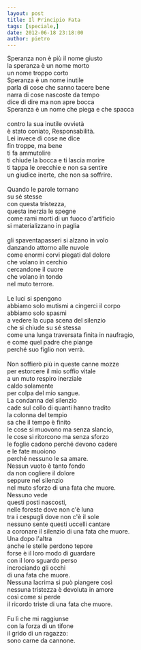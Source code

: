 ```yaml
---
layout: post
title: Il Principio Fata
tags: [speciale,]
date: 2012-06-18 23:18:00
author: pietro
---
```

Speranza non è più il nome giusto <br/>la speranza è un nome morto <br/>un nome troppo corto <br/>Speranza è un nome inutile <br/>parla di cose che sanno tacere bene <br/>narra di cose nascoste da tempo <br/>dice di dire ma non apre bocca <br/>Speranza è un nome che piega e che spacca <br/> <br/>contro la sua inutile ovvietà <br/>è stato coniato, Responsabilità. <br/>Lei invece di cose ne dice <br/>fin troppe, ma bene <br/>ti fa ammutolire <br/>ti chiude la bocca e ti lascia morire <br/>ti tappa le orecchie e non sa sentire <br/>un giudice inerte, che non sa soffrire. <br/> <br/>Quando le parole tornano <br/>su sé stesse <br/>con questa tristezza, <br/>questa inerzia le spegne <br/>come rami morti di un fuoco d'artificio <br/>si materializzano in paglia<br/> <br/>gli spaventapasseri si alzano in volo <br/>danzando attorno alle nuvole <br/>come enormi corvi piegati dal dolore <br/>che volano in cerchio <br/>cercandone il cuore <br/>che volano in tondo <br/>nel muto terrore.<br/> <br/>Le luci si spengono <br/>abbiamo solo mutismi a cingerci il corpo <br/>abbiamo solo spasmi <br/>a vedere la cupa scena del silenzio <br/>che si chiude su sé stessa <br/>come una lunga traversata finita in naufragio, <br/>e come quel padre che piange <br/>perché suo figlio non verrà. <br/> <br/>Non soffierò più in queste canne mozze <br/>per estorcere il mio soffio vitale <br/>a un muto respiro inerziale <br/>caldo solamente <br/>per colpa del mio sangue. <br/>La condanna del silenzio <br/>cade sul collo di quanti hanno tradito <br/>la colonna del tempio <br/>sa che il tempo è finito <br/>le cose si muovono ma senza slancio, <br/>le cose si ritorcono ma senza sforzo <br/>le foglie cadono perché devono cadere <br/>e le fate muoiono <br/>perché nessuno le sa amare. <br/>Nessun vuoto è tanto fondo <br/>da non cogliere il dolore <br/>seppure nel silenzio <br/>nel muto sforzo di una fata che muore. <br/>Nessuno vede <br/>questi posti nascosti, <br/>nelle foreste dove non c'è luna <br/>tra i cespugli dove non c'è il sole <br/>nessuno sente questi uccelli cantare <br/>a coronare il silenzio di una fata che muore. <br/>Una dopo l'altra <br/>anche le stelle perdono tepore <br/>forse è il loro modo di guardare <br/>con il loro sguardo perso <br/>incrociando gli occhi <br/>di una fata che muore. <br/>Nessuna lacrima si può piangere così <br/>nessuna tristezza è devoluta in amore <br/>così come si perde <br/>il ricordo triste di una fata che muore. <br/><br/> Fu lì che mi raggiunse <br/>con la forza di un tifone <br/>il grido di un ragazzo: <br/>sono carne da cannone.
